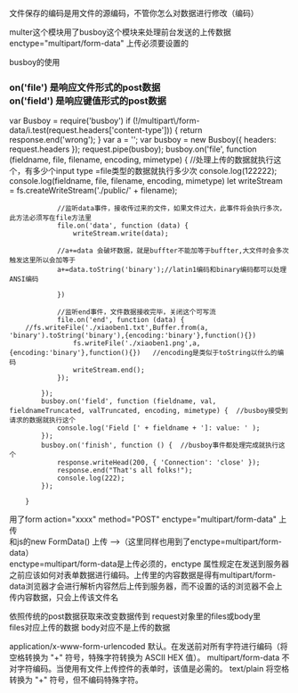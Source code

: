 文件保存的编码是用文件的源编码，不管你怎么对数据进行修改（编码）

multer这个模块用了busboy这个模块来处理前台发送的上传数据  enctype="multipart/form-data" 上传必须要设置的

busboy的使用
<h3>
on('file') 是响应文件形式的post数据  <br/>
on('field') 是响应键值形式的post数据
</h3>
var Busboy = require('busboy')
 if (!/multipart\/form-data/i.test(request.headers['content-type'])) {
                return response.end('wrong');
            }
			var a = '';
            var busboy = new Busboy({ headers: request.headers });
			request.pipe(busboy);
            busboy.on('file', function (fieldname, file, filename, encoding, mimetype) {  //处理上传的数据就执行这个，有多少个input type =file类型的数据就执行多少次
				console.log(122222);
                console.log(fieldname, file, filename, encoding, mimetype)
                let writeStream = fs.createWriteStream('./public/' + filename);

                //监听data事件，接收传过来的文件，如果文件过大，此事件将会执行多次，此方法必须写在file方法里
                file.on('data', function (data) {
                    writeStream.write(data);
					
				//a+=data 会破坏数据，就是buffter不能加等于buffter,大文件时会多次触发这里所以会加等于
				a+=data.toString('binary');//latin1编码和binary编码都可以处理ANSI编码
              
                })

                //监听end事件，文件数据接收完毕，关闭这个可写流
                file.on('end', function (data) {
		//fs.writeFile('./xiaoben1.txt',Buffer.from(a, 'binary').toString('binary'),{encoding:'binary'},function(){})
					fs.writeFile('./xiaoben1.png',a,{encoding:'binary'},function(){})   //encoding是类似于toString以什么的编码
                    writeStream.end();
                });

            });
            busboy.on('field', function (fieldname, val, fieldnameTruncated, valTruncated, encoding, mimetype) {  //busboy接受到请求的数据就执行这个
                console.log('Field [' + fieldname + ']: value: ' );
            });
            busboy.on('finish', function () {  //busboy事件都处理完成就执行这个
                response.writeHead(200, { 'Connection': 'close' });
                response.end("That's all folks!");
				console.log(222);
            });
             
        }



用了form action="xxxx" method="POST" enctype="multipart/form-data" 上传 <br/>
  和js的new FormData() 上传 -->（这里同样也用到了enctype=multipart/form-data） <br/> 
  enctype=multipart/form-data是上传必须的，enctype 属性规定在发送到服务器之前应该如何对表单数据进行编码。上传里的内容数据是得有multipart/form-data浏览器才会进行解析内容然后上传到服务器，而不设置的话的浏览器不会上传内容数据，只会上传该文件名<br/>
  
  依照传统的post数据获取来改变数据传到 request对象里的files或body里<br/>
  files对应上传的数据 body对应不是上传的数据
  
  application/x-www-form-urlencoded	默认。在发送前对所有字符进行编码（将空格转换为 "+" 符号，特殊字符转换为 ASCII HEX 值）。
multipart/form-data	不对字符编码。当使用有文件上传控件的表单时，该值是必需的。
text/plain	将空格转换为 "+" 符号，但不编码特殊字符。
